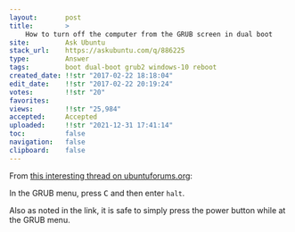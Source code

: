 ```yaml
---
layout:       post
title:        >
    How to turn off the computer from the GRUB screen in dual boot
site:         Ask Ubuntu
stack_url:    https://askubuntu.com/q/886225
type:         Answer
tags:         boot dual-boot grub2 windows-10 reboot
created_date: !!str "2017-02-22 18:18:04"
edit_date:    !!str "2017-02-22 20:19:24"
votes:        !!str "20"
favorites:    
views:        !!str "25,984"
accepted:     Accepted
uploaded:     !!str "2021-12-31 17:41:14"
toc:          false
navigation:   false
clipboard:    false
---
```


From [this interesting thread on ubuntuforums.org][1]:

In the GRUB menu, press <kbd>C</kbd> and then enter `halt`.

Also as noted in the link, it is safe to simply press the power button while at the GRUB menu.


  [1]: https://ubuntuforums.org/showthread.php?t=1341990&page=2
